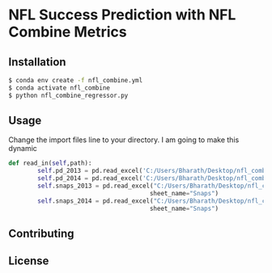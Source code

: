 # NFL Success Prediction with NFL Combine Metrics

## Installation

```bash
$ conda env create -f nfl_combine.yml
$ conda activate nfl_combine
$ python nfl_combine_regressor.py    
```

## Usage
Change the import files line to your directory. I am going to make this dynamic 
```python
def read_in(self,path):
        self.pd_2013 = pd.read_excel('C:/Users/Bharath/Desktop/nfl_combine/NFL 2013_edit.xlsx')
        self.pd_2014 = pd.read_excel('C:/Users/Bharath/Desktop/nfl_combine/NFL 2014_edit.xlsx')
        self.snaps_2013 = pd.read_excel("C:/Users/Bharath/Desktop/nfl_combine/NFL 2013_edit.xlsx",
                                       sheet_name="Snaps")
        self.snaps_2014 = pd.read_excel("C:/Users/Bharath/Desktop/nfl_combine/NFL 2014_edit.xlsx",
                                       sheet_name="Snaps")
```

## Contributing


## License

